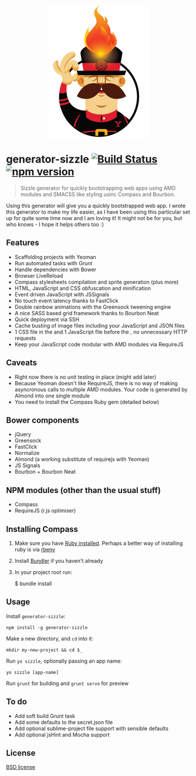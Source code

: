 <p align="center">
  <a href="http://robertpataki.com">
    <img width="281" height="359" src="https://raw.githubusercontent.com/robertpataki/generator-sizzle/master/app/templates/app/images/yeoman-sizzle.png"/>
  </a>
</p>

# generator-sizzle [![Build Status](https://travis-ci.org/robertpataki/generator-sizzle.svg?branch=master)](https://travis-ci.org/robertpataki/generator-sizzle) [![npm version](https://badge.fury.io/js/generator-sizzle.svg)](http://badge.fury.io/js/generator-sizzle)

> Sizzle generator for quickly bootstrapping web apps using AMD modules and SMACSS like styling usinc Compass and Bourbon.

Using this generator will give you a quickly bootstrapped web app. I wrote this generator to make my life easier, as I have been using this particular set up for quite some time now and I am loving it! It might not be for you, but who knows - I hope it helps others too :)

## Features

- Scaffolding projects with Yeoman
- Run automated tasks with Grunt
- Handle dependencies with Bower
- Browser LiveReload
- Compass stylesheets compilation and sprite generation (plus more)
- HTML, JavaScript and CSS obfuscation and minification
- Event driven JavaScript with JSSignals
- No touch event latency thanks to FastClick
- Double rainbow animations with the Greensock tweening engine
- A nice SASS based grid framework thanks to Bourbon Neat
- Quick deployment via SSH
- Cache busting of image files including your JavaScript and JSON files
- 1 CSS file in the <head> and 1 JavaScript file before the </body>, no unnecessary HTTP requests
- Keep your JavaScript code modular with AMD modules via RequireJS

## Caveats

- Right now there is no unit testing in place (might add later)
- Because Yeoman doesn't like RequireJS, there is no way of making asyncronous calls to multiple AMD modules. Your code is generated by Almond into one single module
- You need to install the Compass Ruby gem (detailed below)


## Bower components

- jQuery
- Greensock
- FastClick
- Normalize
- Almond (a working substitute of requirejs with Yeoman)
- JS Signals
- Bourbon + Bourbon Neat

## NPM modules (other than the usual stuff)
- Compass
- RequireJS (r.js optimiser)

## Installing Compass

1. Make sure you have [Ruby installed](https://www.ruby-lang.org/en/downloads/). Perhaps a better way of installing ruby is via [rbenv](http://octopress.org/docs/setup/rbenv/)
2. Install [Bundler](http://bundler.io/) if you haven't already
3. In your project root run:

	$ bundle install

## Usage

Install `generator-sizzle`:
```
npm install -g generator-sizzle
```

Make a new directory, and `cd` into it:
```
mkdir my-new-project && cd $_
```

Run `yo sizzle`, optionally passing an app name:
```
yo sizzle [app-name]
```

Run `grunt` for building and `grunt serve` for preview

## To do

- Add soft build Grunt task
- Add some defaults to the secret.json file
- Add optional sublime-project file support with sensible defaults
- Add optional jsHint and Mocha support

## License

[BSD license](http://opensource.org/licenses/bsd-license.php)